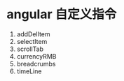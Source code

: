 angular 自定义指令
=============
1. addDelItem
2. selectItem
3. scrollTab
4. currencyRMB
5. breadcrumbs
6. timeLine